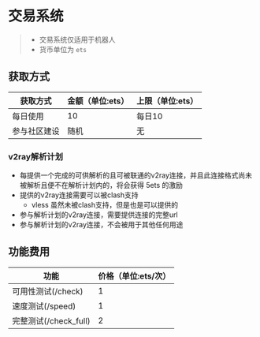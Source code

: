 # 交易系统

> - 交易系统仅适用于机器人
> - 货币单位为 `ets`

## 获取方式

| 获取方式   | 金额（单位:ets） | 上限（单位:ets） |
|--------|------------|------------|
| 每日使用   | 10         | 每日10       |
| 参与社区建设 | 随机         | 无          |

### v2ray解析计划

- 每提供一个完成的可供解析的且可被联通的v2ray连接，并且此连接格式尚未被解析且便不在解析计划内的，将会获得 5ets 的激励
- 提供的v2ray连接需要可以被clash支持
  - vless 虽然未被clash支持，但是也是可以提供的
- 参与解析计划的v2ray连接，需要提供连接的完整url
- 参与解析计划的v2ray连接，不会被用于其他任何用途

## 功能费用

| 功能                | 价格（单位:ets/次） |
|-------------------|--------------|
| 可用性测试(/check)     | 1            |
| 速度测试(/speed)      | 1            |
| 完整测试(/check_full) | 2            |
